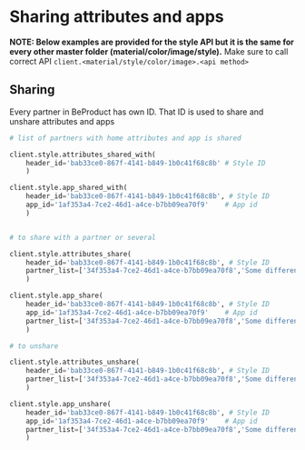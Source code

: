 # Sharing attributes and apps
**NOTE: Below examples are provided for the style API but it is the same for every other master folder
(material/color/image/style).**
Make sure to call correct API `client.<material/style/color/image>.<api method>`

## Sharing
Every partner in BeProduct has own ID. That ID is used to share and unshare attributes and apps

```python
# list of partners with home attributes and app is shared

client.style.attributes_shared_with(
    header_id='bab33ce0-867f-4141-b849-1b0c41f68c8b' # Style ID
    )

client.style.app_shared_with(
    header_id='bab33ce0-867f-4141-b849-1b0c41f68c8b', # Style ID
    app_id='1af353a4-7ce2-46d1-a4ce-b7bb09ea70f9'    # App id
    )


# to share with a partner or several

client.style.attributes_share(
    header_id='bab33ce0-867f-4141-b849-1b0c41f68c8b', # Style ID
    partner_list=['34f353a4-7ce2-46d1-a4ce-b7bb09ea70f8','Some different partner id']
    )

client.style.app_share(
    header_id='bab33ce0-867f-4141-b849-1b0c41f68c8b', # Style ID
    app_id='1af353a4-7ce2-46d1-a4ce-b7bb09ea70f9'    # App id
    partner_list=['34f353a4-7ce2-46d1-a4ce-b7bb09ea70f8','Some different partner id']
    )

# to unshare

client.style.attributes_unshare(
    header_id='bab33ce0-867f-4141-b849-1b0c41f68c8b', # Style ID
    partner_list=['34f353a4-7ce2-46d1-a4ce-b7bb09ea70f8','Some different partner id']
    )

client.style.app_unshare(
    header_id='bab33ce0-867f-4141-b849-1b0c41f68c8b', # Style ID
    app_id='1af353a4-7ce2-46d1-a4ce-b7bb09ea70f9'    # App id
    partner_list=['34f353a4-7ce2-46d1-a4ce-b7bb09ea70f8','Some different partner id']
    )
```
